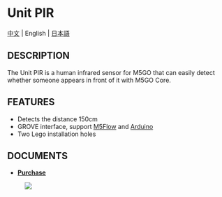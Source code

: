 # Unit PIR

[中文](/zh_CN/product_documents/units/unit_pir) | English | [日本語](ja/product_documents/units/unit_pir)

## DESCRIPTION

The Unit PIR is a human infrared sensor for M5GO that can easily detect
whether someone appears in front of it with M5GO Core.

## FEATURES

-  Detects the distance 150cm
-  GROVE interface, support [M5Flow](http://flow.m5stack.com) and [Arduino](http://www.arduino.cc)
-  Two Lego installation holes

## DOCUMENTS

<!-- - **[Example](en/file_to_display_null)** -->
- **[Purchase](https://www.aliexpress.com/store/product/M5Stack-Official-Mini-PIR-Sensor-Human-Body-Infrared-PIR-Motion-Sensor-Detector-Module-GPIO-GROVE-Connector/3226069_32931794651.html?spm=a2g1y.12024536.productList_5885013.subject_19)**

<figure>
    <img src="assets/img/product_pics/units/M5GO_Unit_pir.jpg">
</figure>